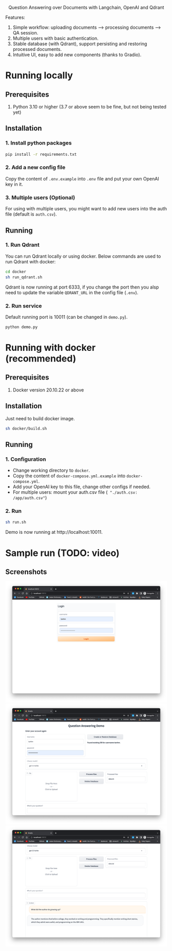<p align="center">Question Answering over Documents with Langchain, OpenAI and Qdrant  </p>  

Features:  
1. Simple workflow: uploading documents --> processing documents --> QA session.   
2. Multiple users with basic authentication.  
3. Stable database (with Qdrant), support persisting and restoring processed documents.  
4. Intuitive UI, easy to add new components (thanks to Gradio).

# Running locally
## Prerequisites
1. Python 3.10 or higher (3.7 or above seem to be fine, but not being tested yet)
## Installation
### 1. Install python packages  
```bash
pip install -r requirements.txt
```
### 2. Add a new config file  
Copy the content of `.env.example` into `.env` file and put your own OpenAI key in it.
### 3. Multiple users (Optional)
For using with multiple users, you might want to add new users into the auth file (default is `auth.csv`).
## Running
### 1. Run Qdrant
You can run Qdrant locally or using docker. Below commands are used to run Qdrant with docker:  
```bash
cd docker
sh run_qdrant.sh
```
Qdrant is now running at port 6333, if you change the port then you alsp need to update the variable `QDRANT_URL` in the config file (`.env`).
### 2. Run service
Default running port is 10011 (can be changed in `demo.py`).
```bash
python demo.py
```

# Running with docker (recommended)
## Prerequisites
1. Docker version 20.10.22 or above
## Installation
Just need to build docker image.  
```bash
sh docker/build.sh
```
## Running
### 1. Configuration
- Change working directory to   `docker`.
- Copy the content of `docker-compose.yml.example` into `docker-compose.yml`.  
- Add your OpenAI key to this file, change other configs if needed.
- For multiple users: mount your auth.csv file (` "./auth.csv: /app/auth.csv"`)
### 2. Run
```bash
sh run.sh
```
Demo is now running at http://localhost:10011.

# Sample run (TODO: video)
## Screenshots
![](screenshots/login.png)
![](screenshots/data.png)
![](screenshots/QA.png)